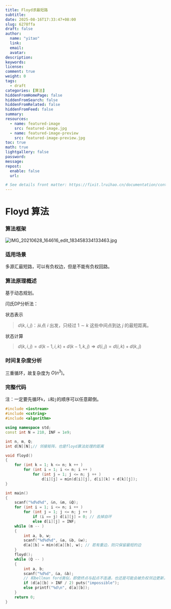 ```yaml
---
title: Floyd求最短路
subtitle:
date: 2025-08-16T17:33:47+08:00
slug: 6278ffa
draft: false
author:
  name: "yitao"
  link:
  email:
  avatar:
description:
keywords:
license:
comment: true
weight: 0
tags:
  - draft
categories: [算法]
hiddenFromHomePage: false
hiddenFromSearch: false
hiddenFromRelated: false
hiddenFromFeed: false
summary:
resources:
  - name: featured-image
    src: featured-image.jpg
  - name: featured-image-preview
    src: featured-image-preview.jpg
toc: true
math: true
lightgallery: false
password:
message:
repost:
  enable: false
  url:

# See details front matter: https://fixit.lruihao.cn/documentation/content-management/introduction/#front-matter
---
```


<!--more-->

#  Floyd 算法

### 算法框架

![IMG_20210628_164616_edit_183458334133463.jpg](https://cdn.acwing.com/media/article/image/2021/06/28/94631_603f3714d7-IMG_20210628_164616_edit_183458334133463.jpg)

### 适用场景

多源汇最短路，可以有负权边，但是不能有负权回路。

### 算法原理概述

基于动态规划。

闫氏DP分析法：

状态表示

> $d(k,i,j)$：从点 $i$ 出发，只经过 $1\sim k$ 这些中间点到达 $j$ 的最短距离。

状态计算

> $d(k,i,j) = d(k-1,i,k) + d(k-1,k,j) \Rightarrow d(i,j) = d(i,k) + d(k,j)$

### 时间复杂度分析

三重循环，故复杂度为 $O(n^{3})$。

### 完整代码
注：一定要先循环```k```，```i```和```j```的顺序可以任意颠倒。
```cpp
#include <iostream>
#include <cstring>
#include <algorithm>

using namespace std;
const int N = 210, INF = 1e9;

int n, m, Q;
int d[N][N];// 邻接矩阵，也是floyd算法处理的距离

void floyd()
{
    for (int k = 1; k <= n; k ++ )
        for (int i = 1; i <= n; i ++ )
            for (int j = 1; j <= n; j ++ )
                d[i][j] = min(d[i][j], d[i][k] + d[k][j]);
}

int main()
{
    scanf("%d%d%d", &n, &m, &Q);
    for (int i = 1; i <= n; i ++ )
        for (int j = 1; j <= n; j ++ )
            if (i == j) d[i][j] = 0; // 去掉自环
            else d[i][j] = INF;
    while (m -- )
    {
        int a, b, w;
        scanf("%d%d%d", &a, &b, &w);
        d[a][b] = min(d[a][b], w); // 若有重边，则只保留最短的边
    }
    floyd();
    while (Q -- )
    {
        int a, b;
        scanf("%d%d", &a, &b);
        // 和bellman ford类似，即使终点与起点不连通，也还是可能会被负权邻边更新，所以适当放宽条件
        if (d[a][b] > INF / 2) puts("impossible");
        else printf("%d\n", d[a][b]);
    }
    return 0;
}
```
